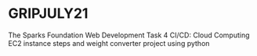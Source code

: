 # GRIPJULY21
The Sparks Foundation
Web Development
Task 4
CI/CD: Cloud Computing
EC2 instance steps and weight converter project using python
